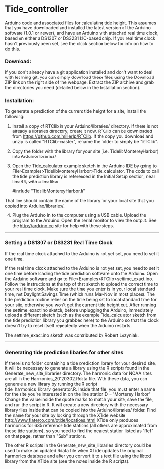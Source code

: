 Tide_controller
===============

Arduino code and associated files for calculating tide height. This assumes that you 
have downloaded and installed the latest version of the Arduino software (1.0.1 or newer), 
and have an Arduino with attached real time clock, based on either a DS1307 or DS3231
I2C-based chip. If you real time clock hasn't previously been set, see the clock section below
for info on how to do this. 

### Download:
If you don't already have a git application installed and don't want to deal with learning git, you can simply download these files using the Download ZIP link on the right side of the webpage. Extract the ZIP archive and grab the directories you need (detailed below in the Installation section). 

### Installation:

To generate a prediction of the current tide height for a site, install the following:

1. Install a copy of RTClib in your Arduino/libraries/ directory. If there is not already a libraries directory, create it now. RTClib can be downloaded from https://github.com/millerlp/RTClib. If the copy you download and unzip is called "RTClib-master", rename the folder to simply be "RTClib".

2. Copy the folder with the library for your site (i.e. TidelibMontereyHarbor) into Arduino/libraries/

3. Open the Tide_calculator example sketch in the Arduino IDE by going to File>Examples>TidelibMontereyHarbor>Tide_calculator. The code to call the tide prediction library is referenced in the Initial Setup section, near line 44, with a line like:

	\#include "TidelibMontereyHarbor.h"

That line should contain the name of the library for your local site that you copied into Arduino/libraries/.

4. Plug the Arduino in to the computer using a USB cable. Upload the program to the Arduino. 
Open the serial monitor to view the output. See the http://arduino.cc site for help with 
these steps. 

------------------------------
### Setting a DS1307 or DS3231 Real Time Clock
If the real time clock attached to the Arduino is not yet set, you need to set it one time.

If the real time clock attached to the Arduino is not yet set, you need to set it one time 
before loading the tide prediction software onto the Arduino. Open the Arduino software and 
go to File>Examples>RTClib>settime_exact.ino. Follow the instructions at the top of that 
sketch to upload the correct time to your real time clock. Make sure the time you enter 
is in your local standard time, not Daylight Savings Time (which runs Mar-Nov in most places). 
The tide prediction routine relies on the time being set to local standard time for your site, 
otherwise you won't get the current tide height out. After running the settime_exact.ino sketch, 
before unplugging the Arduino, immediately upload a different sketch (such as the 
example Tide_calculator sketch from the tide prediction library you grabbed here) to the Arduino 
so that the clock doesn't try to reset itself repeatedly when the Arduino restarts.

The settime_exact.ino sketch was contributed by Robert Lozyniak. 

-------------------------------
### Generating tide prediction libaries for other sites
If there is no folder containing a tide prediction library for your desired site, it
will be necessary to generate a library using the R scripts found in the 
Generate_new_site_libraries directory. The harmonic data for NOAA sites are all in
the Harmonics_20120302.Rdata file. With these data, you can generate a new library
by running the R script tide_harmonics_library_generator.R. Inside that file, you must
enter a name for the site you're interested in on the line
stationID = 'Monterey Harbor'
Change the value inside the quote marks to match your site, save the file, and run the
script in R. It will create a new directory with the necessary library files inside that
can be copied into the Arduino/libraries/ folder. Find the name for your site by looking 
through the XTide website http://www.flaterco.com/xtide/locations.html 
XTide only produces harmonics for 635 reference tide stations (all others are approximated 
from these tide stations), so you need to find the nearest station listed as "Ref" on that 
page, rather than "Sub" stations.

The other R scripts in the Generate_new_site_libraries directory could be used to make an
updated Rdata file when XTide updates the original harmonics database and after you
convert it to a text file using the libtcd library from the XTide site (see the notes inside
the R scripts). 
